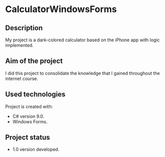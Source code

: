 # CalculatorWindowsForms
## Description
My project is a dark-colored calculator based on the iPhone app with logic implemented.
## Aim of the project
I did this project to consolidate the knowledge that I gained throughout the internet course.

## Used technologies
Project is created with:
* C# version 9.0.
* Windows Forms.
## Project status
* 1.0 version developed.

